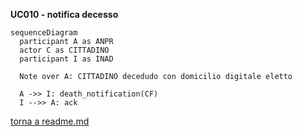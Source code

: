**UC010 - notifica decesso**

```mermaid
sequenceDiagram
  participant A as ANPR
  actor C as CITTADINO
  participant I as INAD

  Note over A: CITTADINO decedudo con domicilio digitale eletto

  A ->> I: death_notification(CF)
  I -->> A: ack

  ```

  [torna a readme.md](../readme.md)
